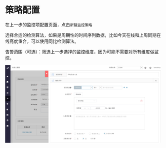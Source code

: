 # 策略配置

在上一步的监控项配置页面，点击`新建监控策略`

选择合适的检测算法，如果是周期性的时间序列数据，比如今天在线和上周同期在线高度重合，可以使用同比检测算法。

告警范围（可选）：筛选上一步选择的监控维度，因为可能不需要对所有维度做监控。

![-w2020](../../assets/15371565378100.jpg)
